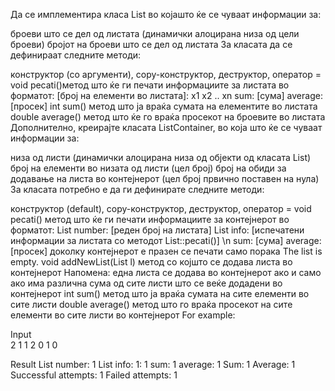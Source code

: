 Да се имплементира класа List во којашто ќе се чуваат информации за:

броеви што се дел од листата (динамички алоцирана низа од цели броеви)
бројот на броеви што се дел од листата
За класата да се дефинираат следните методи:

конструктор (со аргументи), copy-конструктор, деструктор, оператор =
void pecati()метод што ќе ги печати информациите за листата во форматот: [број на елементи во листата]: x1 x2 .. xn sum: [сума] average: [просек]
int sum() метод што ја враќа сумата на елементите во листата
double average() метод што ќе го враќа просекот на броевите во листата
Дополнително, креирајте класата ListContainer, во која што ќе се чуваат информации за:

низа од листи (динамички алоцирана низа од објекти од класата List)
број на елементи во низата од листи (цел број)
број на обиди за додавање на листа во контејнерот (цел број првично поставен на нула)
За класата потребно е да ги дефинирате следните методи:

конструктор (default), copy-конструктор, деструктор, оператор =
void pecati() метод што ќе ги печати информациите за контејнерот во форматот: List number: [реден број на листата] List info: [испечатени информации за листата со методот List::pecati()] \n sum: [сума] average: [просек]
доколку контејнерот е празен се печати само порака The list is empty.
void addNewList(List l) метод со којшто се додава листа во контејнерот
Напомена: една листа се додава во контејнерот ако и само ако има различна сума од сите листи што се веќе додадени во контејнерот
int sum() метод што ја враќа сумата на сите елементи во сите листи
double average() метод што го враќа просекот на сите елементи во сите листи во контејнерот
For example:

Input	
2
1
1
2
0 1
0

Result
List number: 1 List info: 1: 1 sum: 1 average: 1
Sum: 1 Average: 1
Successful attempts: 1 Failed attempts: 1